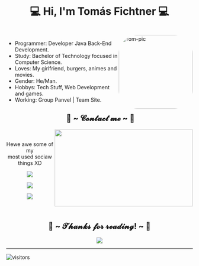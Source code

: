 
<body>
<h1 align="center">💻 Hi, I'm Tomás Fichtner 💻</h1>
	<br>

<img align="right" alt="Tom-pic" height="200" style="border-radius:50px;" src="https://c.tenor.com/gw5ULZcDQC4AAAAi/deadpool-unicorn.gif%22%3E">

- Programmer: Developer Java Back-End Development.
- Study: Bachelor of Technology focused in Computer Science.
- Loves: My girlfriend, burgers, animes and movies.
- Gender: He/Man.
- Hobbys: Tech Stuff, Web Development and games.
- Working: Group Panvel | Team Site.




<h2 align="center"> 📝 ~ 𝓒𝓸𝓷𝓽𝓪𝓬𝓽 𝓶𝓮 ~ 📝</h2>
<img src="https://c.tenor.com/ZS0AXy6JUa4AAAAC/fairy-tail-smiling.gif" align="right" width="373.5px" height="208.5px">
<br>
<p align="center">Hewe awe some of my <br>
most used sociaw things XD</p>
<p align="center"></a> <a href="https://discord.gg/gfPu2sMbJD" target="_blank"><img src="https://img.shields.io/badge/tomfich%20-%237289DA.svg?&style=for-the-badge&logo=discord&logoColor=white"/></a></p>
 <p align="center"><a href="https://www.instagram.com/tomfichtnerr/" target="_blank"><img src="https://img.shields.io/badge/@tomfich%20-%239146FF.svg?&style=for-the-badge&logo=instagram&logoColor=white"/></a></p>
 
 <p align="center"><a href="https://www.linkedin.com/in/tomas-fichtner-1313226a/" target="_blank"><img src="https://img.shields.io/badge/@TomasFichtner%20-%239146FF.svg?&style=for-the-badge&logo=linkedin&logoColor=white"/></a></p>
</div>
<br>
<div>
<h2 align="center">💖 ~ 𝓣𝓱𝓪𝓷𝓴𝓼 𝓯𝓸𝓻 𝓻𝓮𝓪𝓭𝓲𝓷𝓰! ~ 💖</h2>
<div align="center">
<img src="https://c.tenor.com/CnJdWGkM66QAAAAC/jax-teller.gif">
</div>
<hr>
</div>

</body>

![visitors](https://visitor-badge.laobi.icu/badge?page_id=sonytom.visitor-badge.issue.1)


